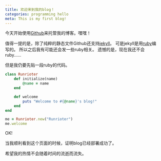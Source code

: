 ```yaml
---
title: 欢迎来到我的blog！
categories: programming hello
meta: This is my first blog!
---
```

今天开始使用[Github][github]来托管我的博客。嘿嘿！

值得一提的是，除了纯粹的静态文件Github还支持[jekyll][jekyll]。
可是jekyll是用[ruby][ruby]编写的。
所以之后我有可能还会发一些ruby相关。
遗憾的是，现在我还不会ruby……

但是我仍要先贴一段ruby的代码。

```ruby
class Runrioter
	def initialize(name)
		@name = name
	end

	def welcome
		puts "Welcome to #{@name}'s blog!"
	end
end

me = Runrioter.new("Runrioter")
me.welcome
```

OK!

当我顺利看到这个页面的时候，证明blog已经部署成功了。

希望我的热情不会随着时间的流逝而流失。

[jekyll]: https://jekyllrb.com
[ruby]: https://www.ruby-lang.org
[github]: https://github.com